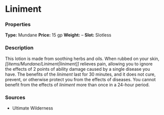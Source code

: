 ﻿---
Title: "Liniment"
Type: "Mundane"
Price: "15 gp"
Weight: "–"
Slot: "Slotless"
Description: |
  "This lotion is made from soothing herbs and oils. When rubbed on your skin, liniment relieves pain, allowing you to ignore the effects of 2 points of ability damage caused by a single disease you have. The benefits of the liniment last for 30 minutes, and it does not cure, prevent, or otherwise protect you from the effects of diseases. You cannot benefit from the effects of liniment more than once in a 24-hour period."
Sources: "['Ultimate Wilderness']"
---

# Liniment

### Properties

**Type:** Mundane **Price:** 15 gp **Weight:** – **Slot:** Slotless

### Description

This lotion is made from soothing herbs and oils. When rubbed on your skin, _[[items/Mundane/Liniment|liniment]]_ relieves pain, allowing you to ignore the effects of 2 points of ability damage caused by a single disease you have. The benefits of the _liniment_ last for 30 minutes, and it does not cure, prevent, or otherwise protect you from the effects of diseases. You cannot benefit from the effects of _liniment_ more than once in a 24-hour period.

### Sources

* Ultimate Wilderness